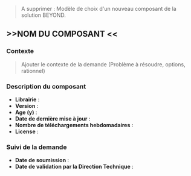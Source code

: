 >A supprimer : Modèle de choix d'un nouveau composant de la solution BEYOND.

## >>NOM DU COMPOSANT <<

### Contexte

>Ajouter le contexte de la demande (Problème à résoudre, options, rationnel)

### Description du composant

- **Librairie** :
- **Version** :
- **Age (y)** :
- **Date de dernière mise à jour** :
- **Nombre de téléchargements hebdomadaires** :
- **License** :

### Suivi de la demande

- **Date de soumission** :
- **Date de validation par la Direction Technique** :
